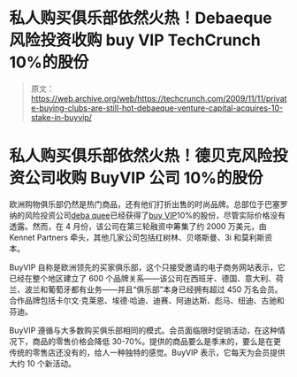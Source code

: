 # 私人购买俱乐部依然火热！Debaeque 风险投资收购 buy VIP TechCrunch 10%的股份

> 原文：<https://web.archive.org/web/https://techcrunch.com/2009/11/11/private-buying-clubs-are-still-hot-debaeque-venture-capital-acquires-10-stake-in-buyvip/>

# 私人购买俱乐部依然火热！德贝克风险投资公司收购 BuyVIP 公司 10%的股份

欧洲购物俱乐部仍然是热门商品，还有他们打折出售的时尚品牌。总部位于巴塞罗纳的风险投资公司[deba quee](https://web.archive.org/web/20220930215536/http://www.debaeque.com/)已经获得了[buy VIP](https://web.archive.org/web/20220930215536/http://www.buyvip.com/)10%的股份，尽管实际价格没有透露。然而，在 4 月份，该公司在第三轮融资中筹集了约 2000 万美元，由 Kennet Partners 牵头，其他几家公司包括红树林、贝塔斯曼、3i 和莫利斯资本。

BuyVIP 自称是欧洲领先的买家俱乐部，这个只接受邀请的电子商务网站表示，它已经在整个地区建立了 600 个品牌关系——该公司在西班牙、德国、意大利、荷兰、波兰和葡萄牙都有业务——并且“俱乐部”本身已经拥有超过 450 万名会员。合作品牌包括卡尔文·克莱恩、埃德·哈迪、迪赛、阿迪达斯、彪马、纽迪、古驰和芬迪。

BuyVIP 遵循与大多数购买俱乐部相同的模式。会员面临限时促销活动，在这种情况下，商品的零售价格会降低 30-70%。提供的商品要么是季末的，要么是在更传统的零售店还没有的，给人一种独特的感觉。BuyVIP 表示，它每天为会员提供大约 10 个新活动。